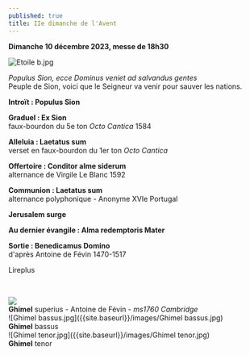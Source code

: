 ```yaml
---
published: true
title: IIe dimanche de l'Avent
---
```

**Dimanche 10 décembre 2023, messe de 18h30**

![Etoile b.jpg]({{site.baseurl}}/images/Etoile%20b.jpg)

*Populus Sion, ecce Dominus veniet ad salvandus gentes*  
Peuple de Sion, voici que le Seigneur va venir pour sauver les nations.

**Introït : Populus Sion**

**Graduel : Ex Sion**  
faux-bourdon du 5e ton *Octo Cantica* 1584

**Alleluia : Laetatus sum**  
verset en faux-bourdon du 1er ton *Octo Cantica*

**Offertoire : Conditor alme siderum**  
alternance de Virgile Le Blanc 1592

**Communion : Laetatus sum**  
alternance polyphonique - Anonyme XVIe Portugal

**Jerusalem surge**

**Au dernier évangile : Alma redemptoris Mater**

**Sortie : Benedicamus Domino**  
d'après Antoine de Févin 1470-1517

Lireplus

&nbsp;

![]({{site.baseurl}}/images/Ghimel%20sup.jpg)  
**Ghimel** superius - Antoine de Févin - *ms1760 Cambridge*  
![Ghimel bassus.jpg]({{site.baseurl}}/images/Ghimel bassus.jpg)  
**Ghimel** bassus  
![Ghimel tenor.jpg]({{site.baseurl}}/images/Ghimel tenor.jpg)  
**Ghimel** tenor  


